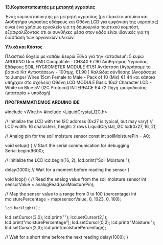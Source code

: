 **13.Κομποστοποιητής με μετρητή υγρασίας**

Ένας κομποστοποιητής με μετρητή υγρασίας (με πλακέτα arduino και Αισθητήρα υγρασίας εδάφους και Οθόνη LCD για εμφάνιση της υγρασίας) είναι ένα χρήσιμο εργαλείο για τη δημιουργία ποιοτικού κομπόστ, εξασφαλίζοντας ότι οι συνθήκες μέσα στον κάδο είναι ιδανικές για τη διάσπαση των οργανικών υλικών.

**Υλικά και Κόστος**

Πλαστικό δοχείο με καπάκι:6ευρώ
Ξύλα για την κατασκευή: 5 ευρώ
ARDUINO Uno SMD Compatible - CH340  €7.90
Αισθητήρας Υγρασίας Εδάφους SOIL HYGROMETER MODULE €1.51
Αντίσταση (Αγοράσαμε το βασικό  Κιτ Αντιστάσεων - 100τμχ.  €1.90 )
Καλώδια σύνδεσης (Αγοράσαμε το Jumper Wires 15cm Female to Male - Pack of 10 (Mix) €1.44 και κάποια υπήρχαν στο σχολείο)
Οθόνη LCD MODULE Basic 16x2 Character LCD - White on Blue 5V (I2C Protocol) INTERFACE  €4.72
Πηγή τροφοδοσίας (μπαταρία + υποδοχή)


**ΠΡΟΓΡΑΜΜΑΤΙΣΜΟΣ ARDUINO IDE**


#include <Wire.h>
#include <LiquidCrystal_I2C.h>

// Initialize the LCD with the I2C address (0x27 is typical, but may vary)
// LCD width: 16 characters, height: 2 rows
LiquidCrystal_I2C lcd(0x27, 16, 2);

// Analog pin for the soil moisture sensor
const int soilMoisturePin = A0;

void setup() {
  // Start the serial communication for debugging
  Serial.begin(9600);

  // Initialize the LCD
  lcd.begin(16, 2);
  lcd.print("Soil Moisture:");

  delay(1000); // Wait for a moment before reading the sensor
}

void loop() {
  // Read the analog value from the soil moisture sensor
  int sensorValue = analogRead(soilMoisturePin);

  // Map the sensor value to a range from 0 to 100 (percentage)
  int moisturePercentage = map(sensorValue, 0, 1023, 0, 100);

    lcd.backlight();
  lcd.setCursor(3,0);
  lcd.print("");
  lcd.setCursor(2,1);
  lcd.print("moisturePercentage");
   lcd.setCursor(0,2);
  lcd.print("Moisture:");
   lcd.setCursor(2,3);
  lcd.print(moisturePercentage);

  // Wait for a short time before the next reading
  delay(1000);
}


